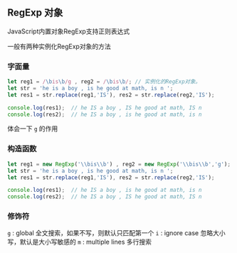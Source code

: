 ## RegExp 对象

JavaScript内置对象RegExp支持正则表达式

一般有两种实例化RegExp对象的方法

### 字面量

```javascript
let reg1 = /\bis\b/g , reg2 = /\bis\b/;	// 实例化的RegExp对象。
let str = 'he is a boy , is he good at math, is n ';
let res1 = str.replace(reg1,'IS'), res2 = str.replace(reg2,'IS');

console.log(res1);	// he IS a boy , IS he good at math, IS n 
console.log(res2);	// he IS a boy , is he good at math, is n 
```
体会一下 ```g``` 的作用


### 构造函数

``` javascript
let reg1 = new RegExp('\\bis\\b') , reg2 = new RegExp('\\bis\\b','g');
let str = 'he is a boy , is he good at math, is n ';
let res1 = str.replace(reg1,'IS'), res2 = str.replace(reg2,'IS');

console.log(res1);	// he IS a boy , is he good at math, is n 
console.log(res2);	// he IS a boy , IS he good at math, IS n
```

### 修饰符

```g``` : global 全文搜索，如果不写，则默认只匹配第一个
```i``` : ignore case 忽略大小写，默认是大小写敏感的
```m``` : multiple lines 多行搜索





